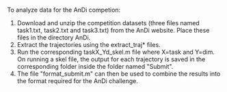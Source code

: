 To analyze data for the AnDi competion:

1. Download and unzip the competition datasets (three files named task1.txt, task2.txt and task3.txt) from the AnDi website. Place these files in the directory AnDi.
2. Extract the trajectories using the extract_traj* files.
3. Run the corresponding taskX_Yd_skel.m file where X=task and Y=dim. On running a skel file, the output for each trajectory is saved in the corresponding folder inside the folder named "Submit".
4. The file "format_submit.m" can then be used to combine the results into the format required for the AnDi challenge.

